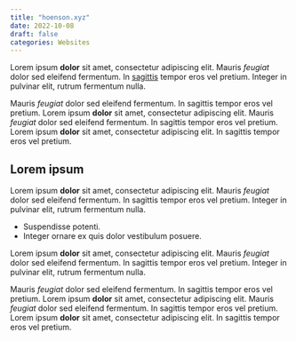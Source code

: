 ```yaml
---
title: "hoenson.xyz"
date: 2022-10-08
draft: false
categories: Websites
---
```


Lorem ipsum **dolor** sit amet, consectetur adipiscing elit.
Mauris *feugiat* dolor sed eleifend fermentum.
In [sagittis]() tempor eros vel pretium.
Integer in pulvinar elit, rutrum fermentum nulla.

Mauris *feugiat* dolor sed eleifend fermentum.
In sagittis tempor eros vel pretium.
Lorem ipsum **dolor** sit amet, consectetur adipiscing elit.
Mauris *feugiat* dolor sed eleifend fermentum.
In sagittis tempor eros vel pretium.
Lorem ipsum **dolor** sit amet, consectetur adipiscing elit.
In sagittis tempor eros vel pretium.

## Lorem ipsum

Lorem ipsum **dolor** sit amet, consectetur adipiscing elit.
Mauris *feugiat* dolor sed eleifend fermentum.
In sagittis tempor eros vel pretium.
Integer in pulvinar elit, rutrum fermentum nulla.

- Suspendisse potenti.
- Integer ornare ex quis dolor vestibulum posuere.

Lorem ipsum **dolor** sit amet, consectetur adipiscing elit.
Mauris *feugiat* dolor sed eleifend fermentum.
In sagittis tempor eros vel pretium.
Integer in pulvinar elit, rutrum fermentum nulla.

Mauris *feugiat* dolor sed eleifend fermentum.
In sagittis tempor eros vel pretium.
Lorem ipsum **dolor** sit amet, consectetur adipiscing elit.
Mauris *feugiat* dolor sed eleifend fermentum.
In sagittis tempor eros vel pretium.
Lorem ipsum **dolor** sit amet, consectetur adipiscing elit.
In sagittis tempor eros vel pretium.
